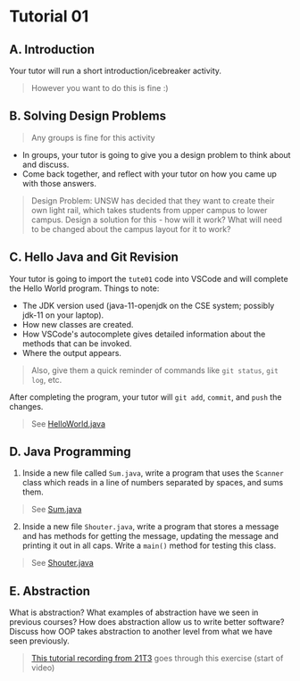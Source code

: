 # Tutorial 01

## A. Introduction

Your tutor will run a short introduction/icebreaker activity.
> However you want to do this is fine :)

## B. Solving Design Problems

> Any groups is fine for this activity

- In groups, your tutor is going to give you a design problem to think about and discuss.
- Come back together, and reflect with your tutor on how you came up with those answers.

> Design Problem: UNSW has decided that they want to create their own light rail, which takes students from upper campus to lower campus. Design a solution for this - how will it work? What will need to be changed about the campus layout for it to work?

## C. Hello Java and Git Revision

Your tutor is going to import the `tute01` code into VSCode and will complete the Hello World program. Things to note:

- The JDK version used (java-11-openjdk on the CSE system; possibly jdk-11 on your laptop).
- How new classes are created.
- How VSCode's autocomplete gives detailed information about the methods that can be invoked.
- Where the output appears.

> Also, give them a quick reminder of commands like `git status`, `git log`, etc.

After completing the program, your tutor will `git add`, `commit`, and `push` the changes.

> See [HelloWorld.java](solutions/src/example/HelloWorld.java)

## D. Java Programming

1. Inside a new file called `Sum.java`, write a program that uses the `Scanner` class which reads in a line of numbers separated by spaces, and sums them.

> See [Sum.java](solutions/src/example/Sum.java)

2. Inside a new file `Shouter.java`, write a program that stores a message and has methods for getting the message, updating the message and printing it out in all caps. Write a `main()` method for testing this class.

> See [Shouter.java](solutions/src/example/Shouter.java)

## E. Abstraction

What is abstraction? What examples of abstraction have we seen in previous courses? How does abstraction allow us to write better software? Discuss how OOP takes abstraction to another level from what we have seen previously.

> [This tutorial recording from 21T3](https://youtu.be/H69hOjEfZQU) goes through this exercise (start of video)
